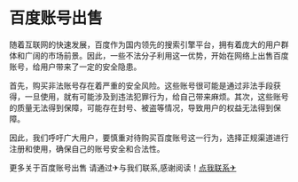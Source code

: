 # 百度账号出售

随着互联网的快速发展，百度作为国内领先的搜索引擎平台，拥有着庞大的用户群体和广阔的市场前景。因此，一些不法分子利用这一优势，开始在网络上出售百度账号，给用户带来了一定的安全隐患。

首先，购买非法账号存在着严重的安全风险。这些账号很可能是通过非法手段获得，一旦使用，就有可能涉及到违法犯罪行为，给自己带来麻烦。其次，这些账号的质量无法得到保障，可能存在封号、被盗等情况，导致用户的权益无法得到保障。

因此，我们呼吁广大用户，要慎重对待购买百度账号这一行为，选择正规渠道进行注册和使用，确保自己的账号安全和合法性。

更多关于百度账号出售 请通过✈与我们联系,感谢阅读！[点我联系✈](https://go.G208.com)